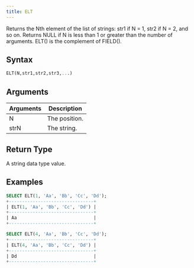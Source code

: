 ```yaml
---
title: ELT
---
```


Returns the Nth element of the list of strings: str1 if N = 1, str2 if N = 2, and so on.
Returns NULL if N is less than 1 or greater than the number of arguments.
ELT() is the complement of FIELD().

## Syntax

```sql
ELT(N,str1,str2,str3,...)
```

## Arguments

| Arguments   | Description |
| ----------- | ----------- |
| N | The position. |
| strN | The string. |

## Return Type

A string data type value.

## Examples

```sql
SELECT ELT(1, 'Aa', 'Bb', 'Cc', 'Dd');
+--------------------------------+
| ELT(1, 'Aa', 'Bb', 'Cc', 'Dd') |
+--------------------------------+
| Aa                             |
+--------------------------------+

SELECT ELT(4, 'Aa', 'Bb', 'Cc', 'Dd');
+--------------------------------+
| ELT(4, 'Aa', 'Bb', 'Cc', 'Dd') |
+--------------------------------+
| Dd                             |
+--------------------------------+
```
